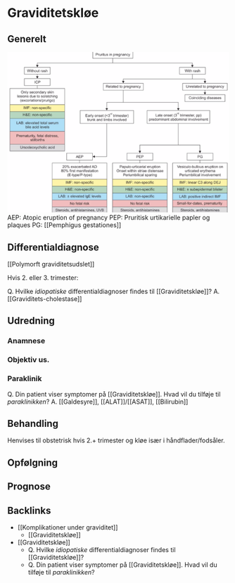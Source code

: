 # Graviditetskløe
## Generelt
![](BearImages/A9981318-26D7-4DD5-934D-A4F763F2057B-21052-00004E1979791067/C3876360-62E7-4D9D-B6D3-1D7C136CB610.png)
AEP: Atopic eruption of pregnancy
PEP: Pruritisk urtikarielle papler og plaques
PG: [[Pemphigus gestationes]]

## Differentialdiagnose
[[Polymorft graviditetsudslet]]

Hvis 2. eller 3. trimester:

Q. Hvilke *idiopatiske* differentialdiagnoser findes til [[Graviditetskløe]]?
A. [[Graviditets-cholestase]]

## Udredning
### Anamnese

### Objektiv us.

### Paraklinik
Q. Din patient viser symptomer på [[Graviditetskløe]]. Hvad vil du tilføje til *paraklinikken*? 
A. [[Galdesyre]], [[ALAT]]/[[ASAT]], [[Bilirubin]]

## Behandling
Henvises til obstetrisk hvis 2.+ trimester og kløe især i håndflader/fodsåler.

## Opfølgning


## Prognose


## Backlinks
* [[Komplikationer under graviditet]]
	* [[Graviditetskløe]]
* [[Graviditetskløe]]
	* Q. Hvilke *idiopatiske* differentialdiagnoser findes til [[Graviditetskløe]]?
	* Q. Din patient viser symptomer på [[Graviditetskløe]]. Hvad vil du tilføje til *paraklinikken*? 

<!-- #anki/tag/med/gp #anki/deck/Medicine #anki/tag/med/Gynecology -->

<!-- {BearID:27A493BE-5DF1-4E6A-B93A-9F3625A19FC1-97624-0000AD4803DD03D7} -->
